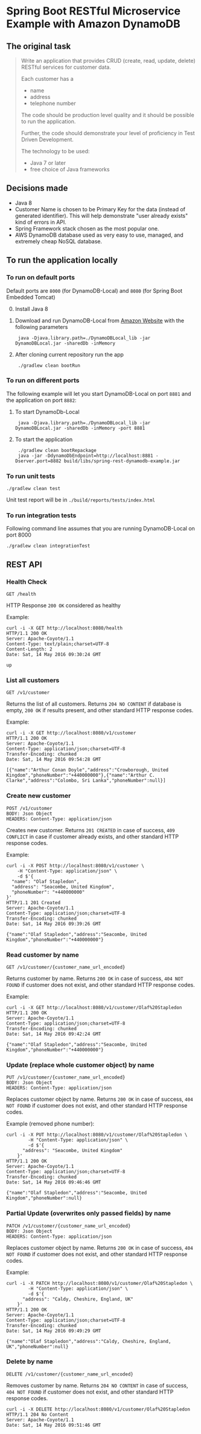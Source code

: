 # Spring Boot RESTful Microservice Example with Amazon DynamoDB

## The original task

> Write an application that provides CRUD (create, read, update, delete) RESTful services for customer data.
>
> Each customer has a
> - name
> - address
> - telephone number
>
> The code should be production level quality and it should be possible to run the application.
>
> Further, the code should demonstrate your level of proficiency in Test Driven Development.
>
> The technology to be used:
> - Java 7 or later
> - free choice of Java frameworks

## Decisions made

* Java 8
* Customer Name is chosen to be Primary Key for the data (instead of generated identifier).
This will help demonstrate "user already exists" kind of errors in API.
* Spring Framework stack chosen as the most popular one.
* AWS DynamoDB database used as very easy to use, managed, and extremely cheap NoSQL database.

## To run the application locally

### To run on default ports

Default ports are `8000` (for DynamoDB-Local) and `8080` (for Spring Boot Embedded Tomcat)

0. Install Java 8

1. Download and run DynamoDB-Local from [Amazon Website](http://docs.aws.amazon.com/amazondynamodb/latest/developerguide/DynamoDBLocal.html#DynamoDBLocal.DownloadingAndRunning) with the following parameters

        java -Djava.library.path=./DynamoDBLocal_lib -jar DynamoDBLocal.jar -sharedDb -inMemory

2. After cloning current repository run the app

        ./gradlew clean bootRun

### To run on different ports

The following example will let you start DynamoDB-Local on port `8881` and the application on port `8882`:

1. To start DynamoDb-Local

        java -Djava.library.path=./DynamoDBLocal_lib -jar DynamoDBLocal.jar -sharedDb -inMemory -port 8881

2. To start the application

        ./gradlew clean bootRepackage
        java -jar -DdynamoDbEndpoint=http://localhost:8881 -Dserver.port=8882 build/libs/spring-rest-dynamodb-example.jar

### To run unit tests

    ./gradlew clean test

Unit test report will be in `./build/reports/tests/index.html`

### To run integration tests

Following command line assumes that you are running DynamoDB-Local on port 8000

    ./gradlew clean integrationTest

## REST API

### Health Check

    GET /health

HTTP Response `200 OK` considered as healthy

Example:

    curl -i -X GET http://localhost:8080/health
    HTTP/1.1 200 OK
    Server: Apache-Coyote/1.1
    Content-Type: text/plain;charset=UTF-8
    Content-Length: 2
    Date: Sat, 14 May 2016 09:30:24 GMT

    up

### List all customers

    GET /v1/customer

Returns the list of all customers.
Returns `204 NO CONTENT` if database is empty, `200 OK` if results present, and other standard HTTP response codes.

Example:

    curl -i -X GET http://localhost:8080/v1/customer
    HTTP/1.1 200 OK
    Server: Apache-Coyote/1.1
    Content-Type: application/json;charset=UTF-8
    Transfer-Encoding: chunked
    Date: Sat, 14 May 2016 09:54:28 GMT

    [{"name":"Arthur Conan Doyle","address":"Crowborough, United Kingdom","phoneNumber":"+440000000"},{"name":"Arthur C. Clarke","address":"Colombo, Sri Lanka","phoneNumber":null}]

### Create new customer

    POST /v1/customer
    BODY: Json Object
    HEADERS: Content-Type: application/json

Creates new customer.
Returns `201 CREATED` in case of success, `409 CONFLICT` in case if customer already exists, and other standard HTTP response codes.

Example:

    curl -i -X POST http://localhost:8080/v1/customer \
    	-H "Content-Type: application/json" \
    	-d $'{
      "name": "Olaf Stapledon",
      "address": "Seacombe, United Kingdom",
      "phoneNumber": "+440000000"
    }'
    HTTP/1.1 201 Created
    Server: Apache-Coyote/1.1
    Content-Type: application/json;charset=UTF-8
    Transfer-Encoding: chunked
    Date: Sat, 14 May 2016 09:39:26 GMT

    {"name":"Olaf Stapledon","address":"Seacombe, United Kingdom","phoneNumber":"+440000000"}

### Read customer by name

    GET /v1/customer/{customer_name_url_encoded}

Returns customer by name.
Returns `200 OK` in case of success, `404 NOT FOUND` if customer does not exist, and other standard HTTP response codes.

Example:

    curl -i -X GET http://localhost:8080/v1/customer/Olaf%20Stapledon
    HTTP/1.1 200 OK
    Server: Apache-Coyote/1.1
    Content-Type: application/json;charset=UTF-8
    Transfer-Encoding: chunked
    Date: Sat, 14 May 2016 09:42:24 GMT

    {"name":"Olaf Stapledon","address":"Seacombe, United Kingdom","phoneNumber":"+440000000"}

### Update (replace whole customer object) by name

    PUT /v1/customer/{customer_name_url_encoded}
    BODY: Json Object
    HEADERS: Content-Type: application/json

Replaces customer object by name.
Returns `200 OK` in case of success, `404 NOT FOUND` if customer does not exist, and other standard HTTP response codes.

Example (removed phone number):

    curl -i -X PUT http://localhost:8080/v1/customer/Olaf%20Stapledon \
        	-H "Content-Type: application/json" \
        	-d $'{
          "address": "Seacombe, United Kingdom"
        }'
    HTTP/1.1 200 OK
    Server: Apache-Coyote/1.1
    Content-Type: application/json;charset=UTF-8
    Transfer-Encoding: chunked
    Date: Sat, 14 May 2016 09:46:46 GMT

    {"name":"Olaf Stapledon","address":"Seacombe, United Kingdom","phoneNumber":null}

### Partial Update (overwrites only passed fields) by name

    PATCH /v1/customer/{customer_name_url_encoded}
    BODY: Json Object
    HEADERS: Content-Type: application/json

Replaces customer object by name.
Returns `200 OK` in case of success, `404 NOT FOUND` if customer does not exist, and other standard HTTP response codes.

Example:

    curl -i -X PATCH http://localhost:8080/v1/customer/Olaf%20Stapledon \
            -H "Content-Type: application/json" \
            -d $'{
          "address": "Caldy, Cheshire, England, UK"
        }'
    HTTP/1.1 200 OK
    Server: Apache-Coyote/1.1
    Content-Type: application/json;charset=UTF-8
    Transfer-Encoding: chunked
    Date: Sat, 14 May 2016 09:49:29 GMT

    {"name":"Olaf Stapledon","address":"Caldy, Cheshire, England, UK","phoneNumber":null}

### Delete by name

    DELETE /v1/customer/{customer_name_url_encoded}

Removes customer by name.
Returns `204 NO CONTENT` in case of success, `404 NOT FOUND` if customer does not exist, and other standard HTTP response codes.

    curl -i -X DELETE http://localhost:8080/v1/customer/Olaf%20Stapledon
    HTTP/1.1 204 No Content
    Server: Apache-Coyote/1.1
    Date: Sat, 14 May 2016 09:51:46 GMT

